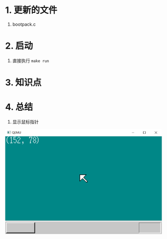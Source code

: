 # 1. 更新的文件
1. bootpack.c

# 2. 启动
1. 直接执行 `make run`

# 3. 知识点

# 4. 总结
1. 显示鼠标指针

![启动](./doc_images/harib02h-01.png)